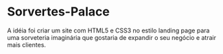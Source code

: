 # Sorvertes-Palace
A idéia foi criar um site com HTML5 e CSS3 no estilo landing page para uma sorveteria imaginária que gostaria de expandir o seu negócio e atrair mais clientes.
 

